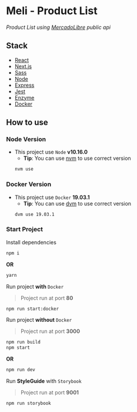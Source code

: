 # Meli - Product List

*Product List using [MercadoLibre](https://api.mercadolibre.com/items#options) public api*

## Stack
- [React](https://pt-br.reactjs.org/)
- [Next.js](https://nextjs.org/)
- [Sass](https://sass-lang.com/)
- [Node](https://nodejs.org/en/)
- [Express](https://expressjs.com/pt-br/)
- [Jest](https://jestjs.io/)
- [Enzyme](https://airbnb.io/enzyme/)
- [Docker](https://www.docker.com/)

## How to use

### Node Version
- This project use `Node` **v10.16.0**
  - **Tip**: You can use [nvm](https://github.com/nvm-sh/nvm) to use correct version
  ```sh
  nvm use
  ```

### Docker Version
- This project use `Docker` **19.03.1**
  - **Tip**: You can use [dvm](https://howtowhale.github.io/dvm/) to use correct version
  ```sh
  dvm use 19.03.1
  ```

### Start Project

Install dependencies

```sh
npm i
```
**OR**
```sh
yarn
```

Run project **with** `Docker`
> Project run at port **80**

```sh
npm run start:docker
```

Run project **without** `Docker`
> Project run at port **3000**

```sh
npm run build
npm start
```
**OR**
```sh
npm run dev
```

Run **StyleGuide** with `Storybook`
> Project run at port **9001**

```sh
npm run storybook
```

